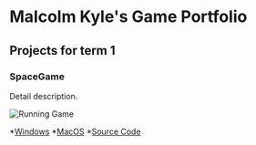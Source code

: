 # Malcolm Kyle's Game Portfolio

## Projects for term 1

### SpaceGame

Detail description.

![Running Game]()

*[Windows]()
*[MacOS]()
*[Source Code]()
